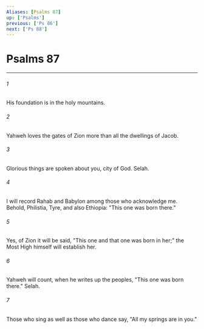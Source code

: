 ```yaml
---
Aliases: [Psalms 87]
up: ['Psalms']
previous: ['Ps 86']
next: ['Ps 88']
---
```

# Psalms 87
***





###### 1 

His foundation is in the holy mountains. 



###### 2 

Yahweh loves the gates of Zion more than all the dwellings of Jacob. 



###### 3 

Glorious things are spoken about you, city of God. Selah. 



###### 4 

I will record Rahab and Babylon among those who acknowledge me. Behold, Philistia, Tyre, and also Ethiopia: "This one was born there." 



###### 5 

Yes, of Zion it will be said, "This one and that one was born in her;" the Most High himself will establish her. 



###### 6 

Yahweh will count, when he writes up the peoples, "This one was born there." Selah. 



###### 7 

Those who sing as well as those who dance say, "All my springs are in you."
